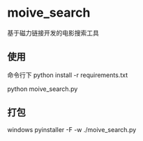 # moive_search
基于磁力链接开发的电影搜索工具
## 使用
命令行下
python install -r requirements.txt

python moive_search.py

## 打包
windows
pyinstaller -F -w ./moive_search.py 

